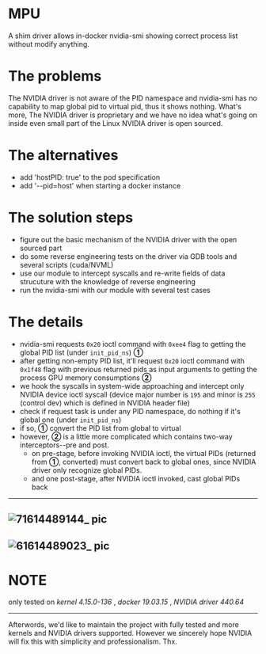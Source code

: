 # MPU
A shim driver allows in-docker nvidia-smi showing correct process list without modify anything.

# The problems
The NVIDIA driver is not aware of the PID namespace and nvidia-smi has no capability to map global pid to virtual pid, thus it shows nothing.
What's more, The NVIDIA driver is proprietary and we have no idea what's going on inside even small part of the Linux NVIDIA driver is open sourced.

# The alternatives
- add 'hostPID: true' to the pod specification
- add '--pid=host' when starting a docker instance

# The solution steps
- figure out the basic mechanism of the NVIDIA driver with the open sourced part
- do some reverse engineering tests on the driver via GDB tools and several scripts (cuda/NVML)
- use our module to intercept syscalls and re-write fields of data strucuture with the knowledge of reverse engineering
- run the nvidia-smi with our module with several test cases

# The details
- nvidia-smi requests `0x20` ioctl command with `0xee4` flag to getting the global PID list (under `init_pid_ns`) **①**
- after getting non-empty PID list, it'll request `0x20` ioctl command with `0x1f48` flag with previous returned pids as input arguments to getting the process GPU memory consumptions **②**
- we hook the syscalls in system-wide approaching and intercept only NVIDIA device ioctl syscall (device major number is `195` and minor is `255` (control dev) which is defined in NVIDIA header file)
- check if request task is under any PID namespace, do nothing if it's global one (under `init_pid_ns`)
- if so, **①** convert the PID list from global to virtual
- however, **②** is a little more complicated which contains two-way interceptors--pre and post. 
  - on pre-stage, before invoking NVIDIA ioctl, the virtual PIDs (returned from **①**, converted) must convert back to global ones, since NVIDIA driver only recognize global PIDs. 
  - and one post-stage, after NVIDIA ioctl invoked, cast global PIDs back

---
![71614489144_ pic](https://user-images.githubusercontent.com/14119758/109408926-28831a00-79c9-11eb-8abf-a8382f5a897a.jpg)
---
![61614489023_ pic](https://user-images.githubusercontent.com/14119758/109408930-2d47ce00-79c9-11eb-8ec3-90f4324c6dd3.jpg)
---

# NOTE
only tested on _kernel 4.15.0-136_ , _docker 19.03.15_ , _NVIDIA driver 440.64_

---
Afterwords, we'd like to maintain the project with fully tested and more kernels and NVIDIA drivers supported. 
However we sincerely hope NVIDIA will fix this with simplicity and professionalism. Thx.
